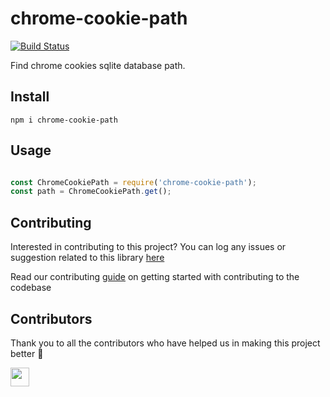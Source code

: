 # chrome-cookie-path

[![Build Status](https://api.travis-ci.com/arshadkazmi42/chrome-cookie-path.svg?branch=master)](https://api.travis-ci.com/arshadkazmi42/chrome-cookie-path)

Find chrome cookies sqlite database path.

## Install

```
npm i chrome-cookie-path
```

## Usage

```javascript

const ChromeCookiePath = require('chrome-cookie-path');
const path = ChromeCookiePath.get();

```

## Contributing

Interested in contributing to this project?
You can log any issues or suggestion related to this library [here](https://github.com/arshadkazmi42/chrome-cookie-path/issues/new)

Read our contributing [guide](CONTRIBUTING.md) on getting started with contributing to the codebase

## Contributors

Thank you to all the contributors who have helped us in making this project better :raised_hands:

<a href="https://github.com/arshadkazmi42"><img src="https://github.com/arshadkazmi42.png" width="30" /></a>




